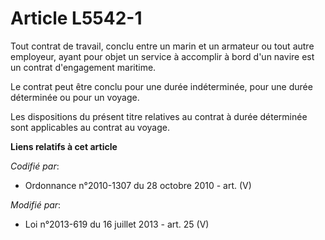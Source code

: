 # Article L5542-1

Tout contrat de travail, conclu entre un marin et un armateur ou tout autre employeur, ayant pour objet un service à
accomplir à bord d'un navire est un contrat d'engagement maritime. 

Le contrat peut être conclu pour une durée indéterminée, pour une durée déterminée ou pour un voyage. 

Les dispositions du présent titre relatives au contrat à durée déterminée sont applicables au contrat au voyage.

**Liens relatifs à cet article**

_Codifié par_:

  - Ordonnance n°2010-1307 du 28 octobre 2010 - art. (V)

_Modifié par_:

  - Loi n°2013-619 du 16 juillet 2013 - art. 25 (V)
